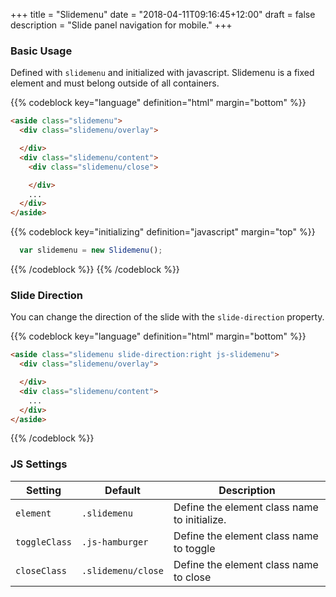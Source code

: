 +++
title = "Slidemenu"
date = "2018-04-11T09:16:45+12:00"
draft = false
description = "Slide panel navigation for mobile."
+++

### Basic Usage

Defined with `slidemenu` and initialized with javascript. Slidemenu is a fixed element and must belong outside of all containers.

{{% codeblock key="language" definition="html" margin="bottom" %}}
  ```html
  <aside class="slidemenu">
    <div class="slidemenu/overlay">

    </div>
    <div class="slidemenu/content">
      <div class="slidemenu/close">

      </div>
      ...
    </div>
  </aside>
  ```
  {{% codeblock key="initializing" definition="javascript" margin="top" %}}
  ```javascript
    var slidemenu = new Slidemenu();
  ```
  {{% /codeblock %}}
{{% /codeblock %}}

### Slide Direction

You can change the direction of the slide with the `slide-direction` property.

{{% codeblock key="language" definition="html" margin="bottom" %}}
  ```html
  <aside class="slidemenu slide-direction:right js-slidemenu">
    <div class="slidemenu/overlay">

    </div>
    <div class="slidemenu/content">
      ...
    </div>
  </aside>
  ```
{{% /codeblock %}}

### JS Settings

<table class="table width:100% ">
  <thead>
    <tr>
      <th>
        <strong>Setting</strong>
      </th>
      <th>
        <strong>Default</strong>
      </th>
      <th>
        <strong>Description</strong>
      </th>
    </tr>
  </thead>
  <tbody>
    <tr>
      <td data-label="Setting">
        <code>element</code>
      </td>
      <td data-label="Default">
        <code>.slidemenu</code>
      </td>
      <td data-label="Description">
        Define the element class name to initialize.
      </td>
    </tr>
    <tr>
      <td data-label="Setting">
        <code>toggleClass</code>
      </td>
      <td data-label="Default">
        <code>.js-hamburger</code>
      </td>
      <td data-label="Description">
        Define the element class name to toggle
      </td>
    </tr>
    <tr>
      <td data-label="Setting">
        <code>closeClass</code>
      </td>
      <td data-label="Default">
        <code>.slidemenu/close</code>
      </td>
      <td data-label="Description">
        Define the element class name to close
      </td>
    </tr>
  </tbody>
</table>
